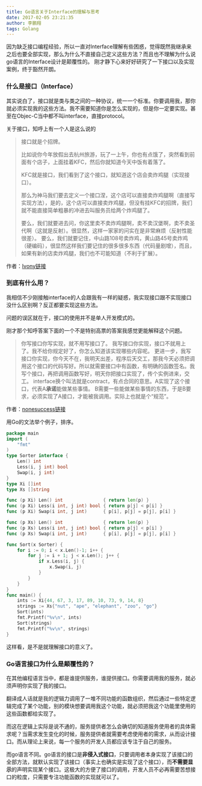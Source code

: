 ```yaml
---
title: Go语言关于Interface的理解与思考
date: 2017-02-05 23:21:35
author: 李鹏翔
tags: Golang
---
```

因为缺乏接口编程经验，所以一直对Interface理解有些困惑，觉得既然我继承来之后也要全部实现，那么为什么不直接自己定义这些方法？而且也不理解为什么说go语言的Interface设计是颠覆性的。
刚才静下心来好好研究了一下接口以及实现案例，终于豁然开朗。
<!-- more -->

### 什么是接口（Interface）

其实说白了，接口就是类与类之间的一种协议，统一一个标准。你要调用我，那你就必须实现我的这些方法。我不需要知道你是怎么实现的，但是你一定要实现。甚至在Objec-C当中都不叫interface，直接protocol。



关于接口，知呼上有一个人是这么说的

> 接口就是个招牌。
>
> 比如说你今年放假出去杭州旅游，玩了一上午，你也有点饿了，突然看到前面有个店子，上面挂着KFC，然后你就知道今天中饭有着落了。
>
> KFC就是接口，我们看到了这个接口，就知道这个店会卖炸鸡腿（实现接口）。
>
> 那么为神马我们要去定义一个接口涅，这个店可以直接卖炸鸡腿啊（直接写实现方法），是的，这个店可以直接卖炸鸡腿，但没有挂KFC的招牌，我们就不能直接简单粗暴的冲进去叫服务员给两个炸鸡腿了。
>
> 要么，我们就要进去问，你这里卖不卖炸鸡腿啊，卖不卖汉堡啊，卖不卖圣代啊（这就是反射）。很显然，这样一家家的问实在是非常麻烦（反射性能很差）。
> 要么，我们就要记住，中山路108号卖炸鸡，黄山路45号卖炸鸡（硬编码），很显然这样我们要记住的很多很多东西（代码量剧增），而且，如果有新的店卖炸鸡腿，我们也不可能知道（不利于扩展）。
>

作者：[Ivony链接](https://www.zhihu.com/question/20111251/answer/16585393)



### 到底有什么用？

我相信不少刚接触interface的人会跟我有一样的疑惑，我实现接口跟不实现接口没什么区别啊？反正都要实现这些方法。

问题的误区就在于，接口的使用并不是单人开发模式的。

刚才那个知呼答案下面的一个不是特别高票的答案我感觉更能解释这个问题。

> 你写接口你写实现，就不用写接口了。
> 我写接口你实现，接口不就用上了。我不给你规定好了，你怎么知道该实现哪些内容呢。
> 更进一步，我写接口你实现，你今天不在，我明天出差，程序后天交工，那我今天必须把调用这个接口的代码写好。所以就需要接口中有函数，有明确的函数签名。我写个接口，再把调用函数写好，明天你把接口实现了，传个实例进来，交工。
> interface换个叫法就是contract，有点合同的意思。A实现了这个接口，代表A**承诺**能做某些事情。
> B需要一些能做某些事情的东西，于是B要求，必须实现了A接口，才能被我调用。实际上也就是个“规范”。

作者：[nonesuccess链接](https://www.zhihu.com/question/20111251/answer/36219434)

用Go的文法举个例子，排序。

```go
package main
import (
    "fmt"
)
type Sorter interface {
    Len() int
    Less(i, j int) bool
    Swap(i, j int)
}
type Xi []int
type Xs []string

func (p Xi) Len() int               { return len(p) }
func (p Xi) Less(i int, j int) bool { return p[j] < p[i] }
func (p Xi) Swap(i int, j int)      { p[i], p[j] = p[j], p[i] }

func (p Xs) Len() int               { return len(p) }
func (p Xs) Less(i int, j int) bool { return p[j] < p[i] }
func (p Xs) Swap(i int, j int)      { p[i], p[j] = p[j], p[i] }

func Sort(x Sorter) {
    for i := 0; i < x.Len()-1; i++ {
        for j := i + 1; j < x.Len(); j++ {
            if x.Less(i, j) {
                x.Swap(i, j)
            }
        }
    }
}
func main() {
    ints := Xi{44, 67, 3, 17, 89, 10, 73, 9, 14, 8}
    strings := Xs{"nut", "ape", "elephant", "zoo", "go"}
    Sort(ints)
    fmt.Printf("%v\n", ints)
    Sort(strings)
    fmt.Printf("%v\n", strings)
}
```

这样看，是不是就理解接口的意义了。

### Go语言接口为什么是颠覆性的？

在其他编程语言当中，都是谁提供服务，谁提供接口。你需要调用我的服务，就必须声明你实现了我的接口。

翻译成人话就是我的逻辑力调用了一堆不同功能的函数组织，然后通过一些特定逻辑完成了某个功能，别的模块想要调用我这个功能，就必须把我这个功能里使用的这些函数都给实现了。

而这在逻辑上实际是说不通的，服务提供者怎么会确切的知道服务使用者的具体需求呢？当需求发生变化的时候，服务提供者就需要考虑使用者的需求，从而设计接口。而从理论上来说，每一个服务的开发人员都应该专注于自己的服务。

而go语言不同。go语言的接口是**非侵入式接口**，只要调用者本身实现了该接口的全部方法，就默认实现了该接口（事实上也确实是实现了这个接口），而**不需要显示**的声明实现某个接口。这极大的方便了接口的调用，开发人员不必再需要苦想接口的粒度，只需要专注功能函数的实现就可以了。